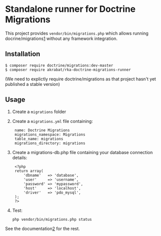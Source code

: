 # Standalone runner for Doctrine Migrations

This project provides `vendor/bin/migrations.php` which allows running
docrine/migrations[1] without any framework integration.


[1]: http://docs.doctrine-project.org/projects/doctrine-migrations/en/latest/reference/introduction.html

## Installation

    $ composer require doctrine/migrations:dev-master
    $ composer require akrabat/rka-doctrine-migrations-runner

(We need to explictly require doctrine/migrations as that project hasn't yet published a stable version)

## Usage

1. Create a `migrations` folder
2. Create a `migrations.yml` file containing:

        name: Doctrine Migrations
        migrations_namespace: Migrations
        table_name: migrations
        migrations_directory: migrations

3. Create a migrations-db.php file containing your database connection details:

        <?php
        return array(
            'dbname'   => 'database',
            'user'     => 'username',
            'password' => 'mypassword',
            'host'     => 'localhost',
            'driver'   => 'pdo_mysql',
        );
        ?>

4. Test:

       php vendor/bin/migrations.php status


See the documentation[2] for the rest.

[2]: http://docs.doctrine-project.org/projects/doctrine-migrations/en/latest/reference/migration_classes.html
